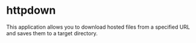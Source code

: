 # httpdown
This application allows you to download hosted files from a specified URL and saves them to a target directory.
